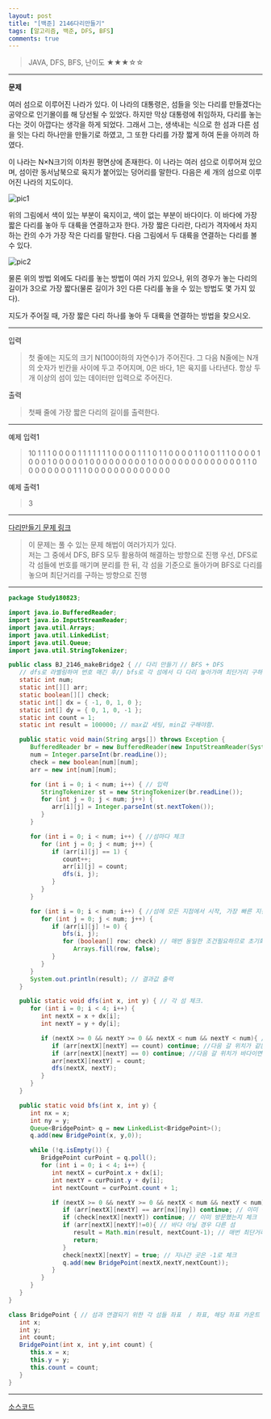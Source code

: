 ```yaml
---
layout: post
title: "[백준] 2146다리만들기"
tags: [알고리즘, 백준, DFS, BFS]
comments: true
---
```


> JAVA, DFS, BFS, 난이도 ★★★☆☆

---
__문제__

여러 섬으로 이루어진 나라가 있다. 이 나라의 대통령은, 섬들을 잇는 다리를 만들겠다는 공약으로 인기몰이를 해 당선될 수 있었다. 하지만 막상 대통령에 취임하자, 다리를 놓는다는 것이 아깝다는 생각을 하게 되었다. 그래서 그는, 생색내는 식으로 한 섬과 다른 섬을 잇는 다리 하나만을 만들기로 하였고, 그 또한 다리를 가장 짧게 하여 돈을 아끼려 하였다.

이 나라는 N×N크기의 이차원 평면상에 존재한다. 이 나라는 여러 섬으로 이루어져 있으며, 섬이란 동서남북으로 육지가 붙어있는 덩어리를 말한다. 다음은 세 개의 섬으로 이루어진 나라의 지도이다.

![pic1](https://www.acmicpc.net/JudgeOnline/upload/201008/bri.PNG)

위의 그림에서 색이 있는 부분이 육지이고, 색이 없는 부분이 바다이다. 이 바다에 가장 짧은 다리를 놓아 두 대륙을 연결하고자 한다. 가장 짧은 다리란, 다리가 격자에서 차지하는 칸의 수가 가장 작은 다리를 말한다. 다음 그림에서 두 대륙을 연결하는 다리를 볼 수 있다.

![pic2](https://www.acmicpc.net/JudgeOnline/upload/201008/b2.PNG)

물론 위의 방법 외에도 다리를 놓는 방법이 여러 가지 있으나, 위의 경우가 놓는 다리의 길이가 3으로 가장 짧다(물론 길이가 3인 다른 다리를 놓을 수 있는 방법도 몇 가지 있다).

지도가 주어질 때, 가장 짧은 다리 하나를 놓아 두 대륙을 연결하는 방법을 찾으시오.

---

입력
>첫 줄에는 지도의 크기 N(100이하의 자연수)가 주어진다. 그 다음 N줄에는 N개의 숫자가 빈칸을 사이에 두고 주어지며, 0은 바다, 1은 육지를 나타낸다. 항상 두 개 이상의 섬이 있는 데이터만 입력으로 주어진다.


 출력
> 첫째 줄에 가장 짧은 다리의 길이를 출력한다.

---

예제 입력1
>10
1 1 1 0 0 0 0 1 1 1
1 1 1 1 0 0 0 0 1 1
1 0 1 1 0 0 0 0 1 1
0 0 1 1 1 0 0 0 0 1
0 0 0 1 0 0 0 0 0 1
0 0 0 0 0 0 0 0 0 1
0 0 0 0 0 0 0 0 0 0
0 0 0 0 1 1 0 0 0 0
0 0 0 0 1 1 1 0 0 0
0 0 0 0 0 0 0 0 0 0

예제 출력1
>3

---
[다리만들기 문제 링크](https://www.acmicpc.net/problem/2146)

> 이 문제는 풀 수 있는 문제 해법이 여러가지가 있다.  
> 저는 그 중에서 DFS, BFS 모두 활용하여 해결하는 방향으로 진행
> 우선, DFS로 각 섬들에 번호를 매기며 분리를 한 뒤, 각 섬을 기준으로 돌아가며 BFS로 다리를 놓으며 최단거리를 구하는 방향으로 진행


---

```java
package Study180823;

import java.io.BufferedReader;
import java.io.InputStreamReader;
import java.util.Arrays;
import java.util.LinkedList;
import java.util.Queue;
import java.util.StringTokenizer;

public class BJ_2146_makeBridge2 { // 다리 만들기 // BFS + DFS
   // dfs로 라벨링하여 번호 매긴 후// bfs로 각 섬에서 다 다리 놓아가며 최단거리 구하기 - 이 외에도 3개 다 놓기 / 간척 하나씩 늘려나가기 등 존재 
   static int num;
   static int[][] arr;
   static boolean[][] check;
   static int[] dx = { -1, 0, 1, 0 };
   static int[] dy = { 0, 1, 0, -1 };
   static int count = 1;
   static int result = 100000; // max값 세팅, min값 구해야함.

   public static void main(String args[]) throws Exception {
      BufferedReader br = new BufferedReader(new InputStreamReader(System.in));
      num = Integer.parseInt(br.readLine());
      check = new boolean[num][num];
      arr = new int[num][num];

      for (int i = 0; i < num; i++) { // 입력
         StringTokenizer st = new StringTokenizer(br.readLine());
         for (int j = 0; j < num; j++) {
            arr[i][j] = Integer.parseInt(st.nextToken());
         }
      }

      for (int i = 0; i < num; i++) { //섬마다 체크
         for (int j = 0; j < num; j++) {
            if (arr[i][j] == 1) {
               count++;
               arr[i][j] = count;
               dfs(i, j);
            }
         }
      }

      for (int i = 0; i < num; i++) { //섬에 모든 지점에서 시작, 가장 빠른 지점 체크. 최단거리
         for (int j = 0; j < num; j++) {
            if (arr[i][j] != 0) {
               bfs(i, j);
               for (boolean[] row: check) // 매번 동일한 조건필요하므로 초기화
                  Arrays.fill(row, false);
            }
         }
      }
      System.out.println(result); // 결과값 출력
   }

   public static void dfs(int x, int y) { // 각 섬 체크.
      for (int i = 0; i < 4; i++) {
         int nextX = x + dx[i];
         int nextY = y + dy[i];

         if (nextX >= 0 && nextY >= 0 && nextX < num && nextY < num){ // 벽체크
            if (arr[nextX][nextY] == count) continue; //다음 갈 위치가 같은 섬이면 패스
            if (arr[nextX][nextY] == 0) continue; //다음 갈 위치가 바다이면 패스
            arr[nextX][nextY] = count;
            dfs(nextX, nextY);
         }
      }
   }

   public static void bfs(int x, int y) {
      int nx = x;   
      int ny = y; 
      Queue<BridgePoint> q = new LinkedList<BridgePoint>();
      q.add(new BridgePoint(x, y,0));

      while (!q.isEmpty()) {
         BridgePoint curPoint = q.poll();
         for (int i = 0; i < 4; i++) {
            int nextX = curPoint.x + dx[i];
            int nextY = curPoint.y + dy[i];
            int nextCount = curPoint.count + 1;

            if (nextX >= 0 && nextY >= 0 && nextX < num && nextY < num){ // 벽체크
               if (arr[nextX][nextY] == arr[nx][ny]) continue; // 이미 섬이자 같은 섬이면 패스
               if (check[nextX][nextY]) continue; // 이미 방문했는지 체크
               if (arr[nextX][nextY]!=0){ // 바다 아닐 경우 다른 섬
                  result = Math.min(result, nextCount-1); // 매번 최단거리 체크
                  return;
               }
               check[nextX][nextY] = true; // 지나간 곳은 -1로 체크
               q.add(new BridgePoint(nextX,nextY,nextCount));
            }
         }
      }
   }
}

class BridgePoint { // 섬과 연결되기 위한 각 섬들 좌표  / 좌표, 해당 좌표 카운트 
   int x;
   int y;
   int count;
   BridgePoint(int x, int y,int count) {
      this.x = x;
      this.y = y;
      this.count = count;
   }
}
```

---
[소스코드](https://github.com/baekdata/algorithm_practice/blob/master/Algorithm_Practice/src/Study180823/BJ_2146_makeBridge2.java)